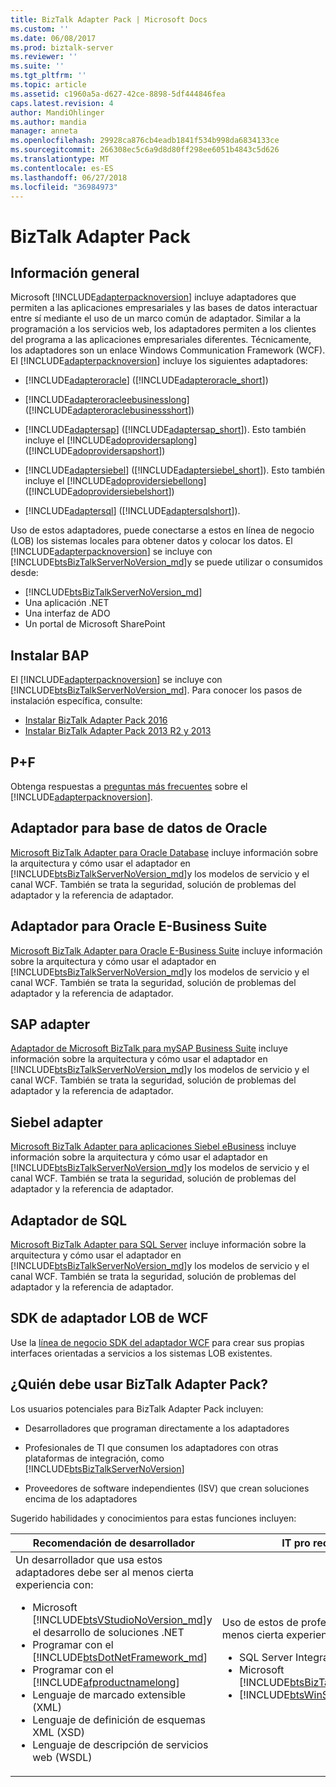 ```yaml
---
title: BizTalk Adapter Pack | Microsoft Docs
ms.custom: ''
ms.date: 06/08/2017
ms.prod: biztalk-server
ms.reviewer: ''
ms.suite: ''
ms.tgt_pltfrm: ''
ms.topic: article
ms.assetid: c1960a5a-d627-42ce-8898-5df444846fea
caps.latest.revision: 4
author: MandiOhlinger
ms.author: mandia
manager: anneta
ms.openlocfilehash: 29928ca876cb4eadb1841f534b998da6834133ce
ms.sourcegitcommit: 266308ec5c6a9d8d80ff298ee6051b4843c5d626
ms.translationtype: MT
ms.contentlocale: es-ES
ms.lasthandoff: 06/27/2018
ms.locfileid: "36984973"
---
```

# <a name="biztalk-adapter-pack"></a>BizTalk Adapter Pack
## <a name="overview"></a>Información general
 Microsoft [!INCLUDE[adapterpacknoversion](../includes/adapterpacknoversion-md.md)] incluye adaptadores que permiten a las aplicaciones empresariales y las bases de datos interactuar entre sí mediante el uso de un marco común de adaptador. Similar a la programación a los servicios web, los adaptadores permiten a los clientes del programa a las aplicaciones empresariales diferentes. Técnicamente, los adaptadores son un enlace Windows Communication Framework (WCF). El [!INCLUDE[adapterpacknoversion](../includes/adapterpacknoversion-md.md)] incluye los siguientes adaptadores:  

- [!INCLUDE[adapteroracle](../includes/adapteroracle-md.md)] ([!INCLUDE[adapteroracle_short](../includes/adapteroracle-short-md.md)])  

- [!INCLUDE[adapteroracleebusinesslong](../includes/adapteroracleebusinesslong-md.md)] ([!INCLUDE[adapteroraclebusinessshort](../includes/adapteroraclebusinessshort-md.md)])  

- [!INCLUDE[adaptersap](../includes/adaptersap-md.md)] ([!INCLUDE[adaptersap_short](../includes/adaptersap-short-md.md)]). Esto también incluye el [!INCLUDE[adoprovidersaplong](../includes/adoprovidersaplong-md.md)] ([!INCLUDE[adoprovidersapshort](../includes/adoprovidersapshort-md.md)])  

- [!INCLUDE[adaptersiebel](../includes/adaptersiebel-md.md)] ([!INCLUDE[adaptersiebel_short](../includes/adaptersiebel-short-md.md)]). Esto también incluye el [!INCLUDE[adoprovidersiebellong](../includes/adoprovidersiebellong-md.md)] ([!INCLUDE[adoprovidersiebelshort](../includes/adoprovidersiebelshort-md.md)])  

- [!INCLUDE[adaptersql](../includes/adaptersql-md.md)] ([!INCLUDE[adaptersqlshort](../includes/adaptersqlshort-md.md)]).  

Uso de estos adaptadores, puede conectarse a estos en línea de negocio (LOB) los sistemas locales para obtener datos y colocar los datos. El [!INCLUDE[adapterpacknoversion](../includes/adapterpacknoversion-md.md)] se incluye con [!INCLUDE[btsBizTalkServerNoVersion_md](../includes/btsbiztalkservernoversion-md.md)]y se puede utilizar o consumidos desde: 

* [!INCLUDE[btsBizTalkServerNoVersion_md](../includes/btsbiztalkservernoversion-md.md)]
* Una aplicación .NET
* Una interfaz de ADO
* Un portal de Microsoft SharePoint

## <a name="install-bap"></a>Instalar BAP
El [!INCLUDE[adapterpacknoversion](../includes/adapterpacknoversion-md.md)] se incluye con [!INCLUDE[btsBizTalkServerNoVersion_md](../includes/btsbiztalkservernoversion-md.md)]. Para conocer los pasos de instalación específica, consulte:

* [Instalar BizTalk Adapter Pack 2016](../adapters-and-accelerators/install-the-biztalk-adapter-pack-2016.md)
* [Instalar BizTalk Adapter Pack 2013 R2 y 2013](../adapters-and-accelerators/install-biztalk-adapter-pack-2013-r2-and-2013.md)

## <a name="faq"></a>P+F 
Obtenga respuestas a [preguntas más frecuentes](../adapters-and-accelerators/frequently-asked-questions-for-the-biztalk-adapter-pack.md) sobre el [!INCLUDE[adapterpacknoversion](../includes/adapterpacknoversion-md.md)].

## <a name="oracle-database-adapter"></a>Adaptador para base de datos de Oracle
[Microsoft BizTalk Adapter para Oracle Database](../adapters-and-accelerators/adapter-oracle-database/microsoft-biztalk-adapter-for-oracle-database-documentation.md) incluye información sobre la arquitectura y cómo usar el adaptador en [!INCLUDE[btsBizTalkServerNoVersion_md](../includes/btsbiztalkservernoversion-md.md)]y los modelos de servicio y el canal WCF. También se trata la seguridad, solución de problemas del adaptador y la referencia de adaptador. 

## <a name="oracle-e-business-suite-adapter"></a>Adaptador para Oracle E-Business Suite
[Microsoft BizTalk Adapter para Oracle E-Business Suite](../adapters-and-accelerators/adapter-oracle-ebs/microsoft-biztalk-adapter-for-oracle-e-business-suite-documentation.md) incluye información sobre la arquitectura y cómo usar el adaptador en [!INCLUDE[btsBizTalkServerNoVersion_md](../includes/btsbiztalkservernoversion-md.md)]y los modelos de servicio y el canal WCF. También se trata la seguridad, solución de problemas del adaptador y la referencia de adaptador. 

## <a name="sap-adapter"></a>SAP adapter
[Adaptador de Microsoft BizTalk para mySAP Business Suite](../adapters-and-accelerators/adapter-sap/microsoft-biztalk-adapter-for-mysap-business-suite-documentation.md) incluye información sobre la arquitectura y cómo usar el adaptador en [!INCLUDE[btsBizTalkServerNoVersion_md](../includes/btsbiztalkservernoversion-md.md)]y los modelos de servicio y el canal WCF. También se trata la seguridad, solución de problemas del adaptador y la referencia de adaptador. 

## <a name="siebel-adapter"></a>Siebel adapter
[Microsoft BizTalk Adapter para aplicaciones Siebel eBusiness](../adapters-and-accelerators/adapter-siebel/microsoft-biztalk-adapter-for-siebel-ebusiness-applications-documentation.md) incluye información sobre la arquitectura y cómo usar el adaptador en [!INCLUDE[btsBizTalkServerNoVersion_md](../includes/btsbiztalkservernoversion-md.md)]y los modelos de servicio y el canal WCF. También se trata la seguridad, solución de problemas del adaptador y la referencia de adaptador. 

## <a name="sql-adapter"></a>Adaptador de SQL 
[Microsoft BizTalk Adapter para SQL Server](../adapters-and-accelerators/adapter-sql/microsoft-biztalk-adapter-for-sql-server-documentation.md) incluye información sobre la arquitectura y cómo usar el adaptador en [!INCLUDE[btsBizTalkServerNoVersion_md](../includes/btsbiztalkservernoversion-md.md)]y los modelos de servicio y el canal WCF. También se trata la seguridad, solución de problemas del adaptador y la referencia de adaptador. 

## <a name="wcf-lob-adapter-sdk"></a>SDK de adaptador LOB de WCF
Use la [línea de negocio SDK del adaptador WCF](../adapters-and-accelerators/wcf-lob-adapter-sdk/microsoft-wcf-line-of-business-adapter-sdk-documentation.md) para crear sus propias interfaces orientadas a servicios a los sistemas LOB existentes. 

## <a name="who-should-use-the-biztalk-adapter-pack"></a>¿Quién debe usar BizTalk Adapter Pack?

Los usuarios potenciales para BizTalk Adapter Pack incluyen:  

- Desarrolladores que programan directamente a los adaptadores

- Profesionales de TI que consumen los adaptadores con otras plataformas de integración, como [!INCLUDE[btsBizTalkServerNoVersion](../includes/btsbiztalkservernoversion-md.md)]

- Proveedores de software independientes (ISV) que crean soluciones encima de los adaptadores  

Sugerido habilidades y conocimientos para estas funciones incluyen: 


|                                                                                                                                                                                                                                                                              Recomendación de desarrollador                                                                                                                                                                                                                                                                              |                                                                                                                                                                  IT pro recomendación                                                                                                                                                                  |                                                                                                                                                                                Recomendación de ISV                                                                                                                                                                                 |
|------------------------------------------------------------------------------------------------------------------------------------------------------------------------------------------------------------------------------------------------------------------------------------------------------------------------------------------------------------------------------------------------------------------------------------------------------------------------------------------------------------------------------------------------------------------------------------|---------------------------------------------------------------------------------------------------------------------------------------------------------------------------------------------------------------------------------------------------------------------------------------------------------------------------------------------------------|-----------------------------------------------------------------------------------------------------------------------------------------------------------------------------------------------------------------------------------------------------------------------------------------------------------------------------------------------------------------------------------|
| Un desarrollador que usa estos adaptadores debe ser al menos cierta experiencia con:<br/> <ul><li>Microsoft [!INCLUDE[btsVStudioNoVersion_md](../includes/btsvstudionoversion-md.md)]y el desarrollo de soluciones .NET</li><li>Programar con el [!INCLUDE[btsDotNetFramework_md](../includes/btsdotnetframework-md.md)] </li><li>Programar con el [!INCLUDE[afproductnamelong](../includes/afproductnamelong-md.md)] </li><li>Lenguaje de marcado extensible (XML) </li><li>Lenguaje de definición de esquemas XML (XSD) </li><li>Lenguaje de descripción de servicios web (WSDL) </li></ul> | Uso de estos de profesional de TI debe ser al menos cierta experiencia con: <br/><ul><li>SQL Server Integration Services (SSIS) </li><li>Microsoft [!INCLUDE[btsBizTalkServerNoVersion](../includes/btsbiztalkservernoversion-md.md)] </li><li>[!INCLUDE[btsWinSharePointSvcsNoVersion](../includes/btswinsharepointsvcsnoversion-md.md)] </li></ul> | Uso de estos adaptadores de ISV deben ser al menos cierta experiencia con: <br/><ul><li>El funcionamiento interno y conceptos de cada adaptador y ser capaz de crear aplicaciones sobre los adaptadores </li><li>[!INCLUDE[btsDotNetFramework_md](../includes/btsdotnetframework-md.md)] </li><li>El [!INCLUDE[afproductnameshort](../includes/afproductnameshort-md.md)] </li></ul> |

